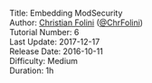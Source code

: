 Title: Embedding ModSecurity  
Author: <a href="mailto:christian.folini@netnea.com">Christian Folini</a> (<a href="https://twitter.com/ChrFolini">@ChrFolini</a>)  
Tutorial Number: 6  
Last Update: 2017-12-17  
Release Date: 2016-10-11  
Difficulty: Medium  
Duration: 1h  
